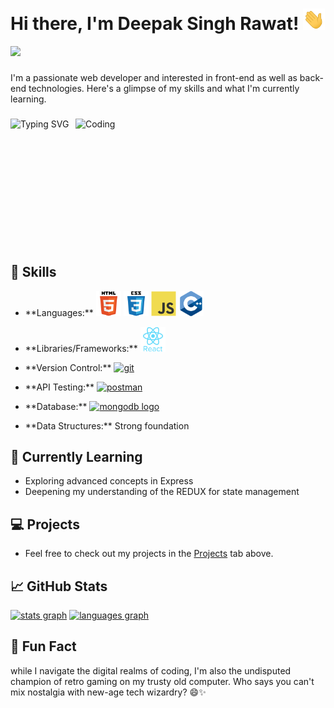# Hi there, I'm Deepak Singh Rawat! <img src="https://raw.githubusercontent.com/ABSphreak/ABSphreak/master/gifs/Hi.gif" width="35" />
<a href="#"><img src="https://komarev.com/ghpvc/?username=DeepakSRawat&label=VIEWS&base=200"/></a>
<!--<img align="right" height="200" src="https://media1.tenor.com/m/gyNDu8UeHA8AAAAd/looking-for-a-job-job.gif"  />-->


###

<p>I'm a passionate web developer and interested in front-end as well as back-end technologies. Here's a glimpse of my skills and what I'm currently learning.</p>

###
<a href="#"><img align="left" src="https://readme-typing-svg.demolab.com?font=roboto&duration=2500&pause=1000&color=FFFFFF&random=false&width=450&lines=Starting+my+day+with+blank+screen.;Starting+my+day+with+a+positive+mindset.;Starting+my+day+with+a+breakfast.;Starting+my+journey+with+simple+projects." alt="Typing SVG" /></a>

###

<a href="#"><img align="right" alt="Coding" width="400" src="https://i.pinimg.com/originals/54/e3/7d/54e37d8074ebcde1d96c77d7b2a7f310.gif"></a>
<br><br><br><br><br><br><br><br><br><br><br><br>
###

## 🚀 Skills
- <p align="left" justify="center" background="red">**Languages:** <a href="#"><img src="https://raw.githubusercontent.com/devicons/devicon/master/icons/html5/html5-original-wordmark.svg" alt="html5" width="40" height="40"/></a> <a href="#"><img src="https://raw.githubusercontent.com/devicons/devicon/master/icons/css3/css3-original-wordmark.svg" alt="css3" width="40" height="40"/></a> <a href="#"><img src="https://raw.githubusercontent.com/devicons/devicon/master/icons/javascript/javascript-original.svg" alt="javascript" width="40" height="40"/></a> <a href="#"><img src="https://raw.githubusercontent.com/devicons/devicon/master/icons/cplusplus/cplusplus-original.svg" alt="cplusplus" width="40" height="40"/></a></p>
- <p>**Libraries/Frameworks:** <a href="#"> <img src="https://raw.githubusercontent.com/devicons/devicon/master/icons/react/react-original-wordmark.svg" alt="react" width="40" height="40"/> </a></p>
- <p>**Version Control:** <a href="#"> <img src="https://www.vectorlogo.zone/logos/git-scm/git-scm-icon.svg" alt="git" width="40" height="40"/> </a></p>
- <p>**API Testing:** <a href="#"> <img src="https://www.vectorlogo.zone/logos/getpostman/getpostman-icon.svg" alt="postman" width="40" height="40"/> </a></p>
- <p>**Database:** <a href="#" style> <img src="https://cdn.jsdelivr.net/gh/devicons/devicon/icons/mongodb/mongodb-original.svg" height="40" alt="mongodb logo"  /> </a></p>
- <p>**Data Structures:** Strong foundation</p>

## 🌱 Currently Learning
- Exploring advanced concepts in Express
- Deepening my understanding of the REDUX for state management

## 💻 Projects
- Feel free to check out my projects in the [Projects](https://github.com/DeepakSRawat?tab=repositories) tab above.

## 📈 GitHub Stats
<div align="left">
  <a href="#"><img src="https://github-readme-stats.vercel.app/api?username=deepakSrawat&hide_title=false&hide_rank=false&show_icons=true&include_all_commits=true&count_private=true&disable_animations=false&theme=dracula&locale=en&hide_border=false&order=1" height="150" alt="stats graph"  /></a>
  <a href="#"><img src="https://github-readme-stats.vercel.app/api/top-langs?username=deepakSrawat&locale=en&hide_title=false&layout=compact&card_width=320&langs_count=5&theme=dracula&hide_border=false&order=2" height="150" alt="languages graph"  /></a>
</div>

###

## 🎉 Fun Fact
while I navigate the digital realms of coding, I'm also the undisputed champion of retro gaming on my trusty old computer. Who says you can't mix nostalgia with new-age tech wizardry? 😄✨

